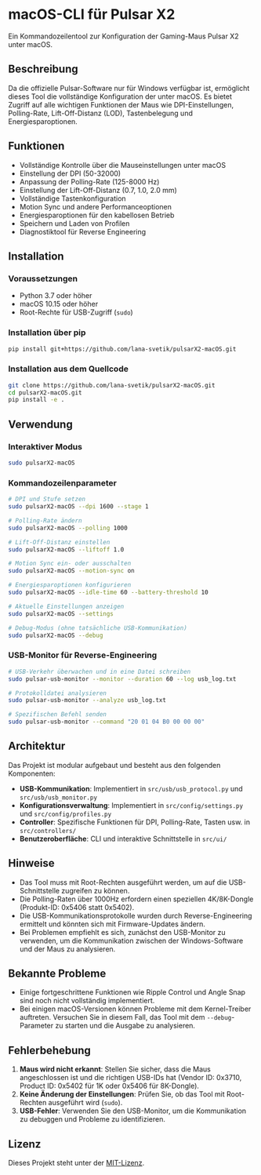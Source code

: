 # macOS-CLI für Pulsar X2

Ein Kommandozeilentool zur Konfiguration der Gaming-Maus Pulsar X2 unter macOS.

## Beschreibung

Da die offizielle Pulsar-Software nur für Windows verfügbar ist, ermöglicht dieses Tool die vollständige Konfiguration der unter macOS. Es bietet Zugriff auf alle wichtigen Funktionen der Maus wie DPI-Einstellungen, Polling-Rate, Lift-Off-Distanz (LOD), Tastenbelegung und Energiesparoptionen.

## Funktionen

- Vollständige Kontrolle über die Mauseinstellungen unter macOS
- Einstellung der DPI (50-32000)
- Anpassung der Polling-Rate (125-8000 Hz)
- Einstellung der Lift-Off-Distanz (0.7, 1.0, 2.0 mm)
- Vollständige Tastenkonfiguration
- Motion Sync und andere Performanceoptionen
- Energiesparoptionen für den kabellosen Betrieb
- Speichern und Laden von Profilen
- Diagnostiktool für Reverse Engineering

## Installation

### Voraussetzungen

- Python 3.7 oder höher
- macOS 10.15 oder höher
- Root-Rechte für USB-Zugriff (`sudo`)

### Installation über pip

```bash
pip install git+https://github.com/lana-svetik/pulsarX2-macOS.git
```

### Installation aus dem Quellcode

```bash
git clone https://github.com/lana-svetik/pulsarX2-macOS.git
cd pulsarX2-macOS.git
pip install -e .
```

## Verwendung

### Interaktiver Modus

```bash
sudo pulsarX2-macOS
```

### Kommandozeilenparameter

```bash
# DPI und Stufe setzen
sudo pulsarX2-macOS --dpi 1600 --stage 1

# Polling-Rate ändern
sudo pulsarX2-macOS --polling 1000

# Lift-Off-Distanz einstellen
sudo pulsarX2-macOS --liftoff 1.0

# Motion Sync ein- oder ausschalten
sudo pulsarX2-macOS --motion-sync on

# Energiesparoptionen konfigurieren
sudo pulsarX2-macOS --idle-time 60 --battery-threshold 10

# Aktuelle Einstellungen anzeigen
sudo pulsarX2-macOS --settings

# Debug-Modus (ohne tatsächliche USB-Kommunikation)
sudo pulsarX2-macOS --debug
```

### USB-Monitor für Reverse-Engineering

```bash
# USB-Verkehr überwachen und in eine Datei schreiben
sudo pulsar-usb-monitor --monitor --duration 60 --log usb_log.txt

# Protokolldatei analysieren
sudo pulsar-usb-monitor --analyze usb_log.txt

# Spezifischen Befehl senden
sudo pulsar-usb-monitor --command "20 01 04 B0 00 00 00"
```

## Architektur

Das Projekt ist modular aufgebaut und besteht aus den folgenden Komponenten:

- **USB-Kommunikation**: Implementiert in `src/usb/usb_protocol.py` und `src/usb/usb_monitor.py`
- **Konfigurationsverwaltung**: Implementiert in `src/config/settings.py` und `src/config/profiles.py`
- **Controller**: Spezifische Funktionen für DPI, Polling-Rate, Tasten usw. in `src/controllers/`
- **Benutzeroberfläche**: CLI und interaktive Schnittstelle in `src/ui/`

## Hinweise

- Das Tool muss mit Root-Rechten ausgeführt werden, um auf die USB-Schnittstelle zugreifen zu können.
- Die Polling-Raten über 1000Hz erfordern einen speziellen 4K/8K-Dongle (Produkt-ID: 0x5406 statt 0x5402).
- Die USB-Kommunikationsprotokolle wurden durch Reverse-Engineering ermittelt und könnten sich mit Firmware-Updates ändern.
- Bei Problemen empfiehlt es sich, zunächst den USB-Monitor zu verwenden, um die Kommunikation zwischen der Windows-Software und der Maus zu analysieren.

## Bekannte Probleme

- Einige fortgeschrittene Funktionen wie Ripple Control und Angle Snap sind noch nicht vollständig implementiert.
- Bei einigen macOS-Versionen können Probleme mit dem Kernel-Treiber auftreten. Versuchen Sie in diesem Fall, das Tool mit dem `--debug`-Parameter zu starten und die Ausgabe zu analysieren.

## Fehlerbehebung

1. **Maus wird nicht erkannt**: Stellen Sie sicher, dass die Maus angeschlossen ist und die richtigen USB-IDs hat (Vendor ID: 0x3710, Product ID: 0x5402 für 1K oder 0x5406 für 8K-Dongle).
2. **Keine Änderung der Einstellungen**: Prüfen Sie, ob das Tool mit Root-Rechten ausgeführt wird (`sudo`).
3. **USB-Fehler**: Verwenden Sie den USB-Monitor, um die Kommunikation zu debuggen und Probleme zu identifizieren.

## Lizenz

Dieses Projekt steht unter der [MIT-Lizenz](LICENSE).
